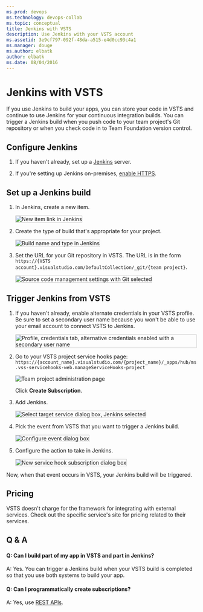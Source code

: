 ```yaml
---
ms.prod: devops
ms.technology: devops-collab
ms.topic: conceptual
title: Jenkins with VSTS
description: Use Jenkins with your VSTS account
ms.assetid: 3e9cf797-092f-48da-a515-e4d0cc93c4a1
ms.manager: douge
ms.author: elbatk
author: elbatk
ms.date: 08/04/2016
---
```


# Jenkins with VSTS

If you use Jenkins to build your apps, you can store your code in VSTS
and continue to use Jenkins for your continuous integration builds.
You can trigger a Jenkins build when you push code to your team project's
Git repository or when you check code in to Team Foundation version control.

## Configure Jenkins

1. If you haven't already, set up a [Jenkins](http://jenkins-ci.org/) server.

2. If you're setting up Jenkins on-premises, [enable HTTPS](https://wiki.jenkins-ci.org/display/JENKINS/Starting+and+Accessing+Jenkins).

## Set up a Jenkins build

1. In Jenkins, create a new item.

   <img alt="New item link in Jenkins" src="./_img/jenkins/new-item.png" style="border: 1px solid #CCCCCC" />

2. Create the type of build that's appropriate for your project.

   <img alt="Build name and type in Jenkins" src="./_img/jenkins/my-build.png" style="border: 1px solid #CCCCCC" />

3. Set the URL for your Git repository in VSTS.
The URL is in the form ```https://{VSTS account}.visualstudio.com/DefaultCollection/_git/{team project}```.

   <img alt="Source code management settings with Git selected" src="./_img/jenkins/source-code-management-settings.png" style="border: 1px solid #CCCCCC" />

## Trigger Jenkins from VSTS 

1. If you haven't already, enable alternate credentials in your VSTS profile.
Be sure to set a secondary user name because you won't be able to use your email account
to connect VSTS to Jenkins.

   <img alt="Profile, credentials tab, alternative credentials enabled with a secondary user name" src="./_img/jenkins/alternate-credentials.png" style="border: 1px solid #CCCCCC" />

0. Go to your VSTS project service hooks page: `https://{account_name}.visualstudio.com/{project_name}/_apps/hub/ms.vss-servicehooks-web.manageServiceHooks-project`

	![Team project administration page](./_img/add-service-hook.png)

	Click **Create Subscription**.

4. Add Jenkins.

   <img alt="Select target service dialog box, Jenkins selected" src="./_img/jenkins/target-service.png" style="border: 1px solid #CCCCCC" />

5. Pick the event from VSTS that you want to trigger a Jenkins build.

   <img alt="Configure event dialog box" src="./_img/jenkins/configure-event.png" style="border: 1px solid #CCCCCC" />

6. Configure the action to take in Jenkins.

   <img alt="New service hook subscription dialog box" src="./_img/jenkins/subscription.png" style="border: 1px solid #CCCCCC" />

Now, when that event occurs in VSTS, your Jenkins build will be triggered.

## Pricing
VSTS doesn't charge for the framework for integrating with external services. Check out the specific service's site
for pricing related to their services. 

## Q & A

<!-- BEGINSECTION class="m-qanda" -->

#### Q: Can I build part of my app in VSTS and part in Jenkins?

A: Yes. You can trigger a Jenkins build when your VSTS build is completed so that you use both systems to build your app.

#### Q: Can I programmatically create subscriptions?

A: Yes, use [REST APIs](../create-subscription.md).

<!-- ENDSECTION -->